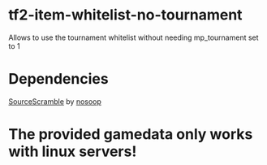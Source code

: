 # tf2-item-whitelist-no-tournament
Allows to use the tournament whitelist without needing mp_tournament set to 1

# Dependencies
[SourceScramble](https://github.com/nosoop/SMExt-SourceScramble) by [nosoop](https://github.com/nosoop)

# The provided gamedata only works with linux servers!
